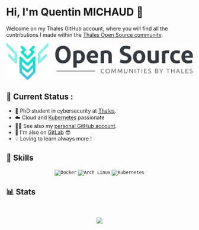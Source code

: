 # Hi, I'm Quentin MICHAUD 👋

Welcome on my Thales GitHub account, where you will find all the contributions I made within the [Thales Open Source community](https://github.com/ThalesGroup). 

![Thales OSS Banner](./media/Thales_OSS_Banner_2023.png)
## 📡 Current Status :

- 💼 PhD student in cybersecurity at [Thales](https://www.thalesgroup.com/en).
- ☁️ Cloud and [Kubernetes](https://kubernetes.io/) passionate
- 🧑‍💻 See also my [personal GitHub account](https://github.com/mh4ckt3mh4ckt1c4s/).
- 🦊 I'm also on [GitLab](https://gitlab.com/mh4ckt3mh4ckt1c4s) 😎
- 💡 Loving to learn always more !


## 🚀 Skills

<div align="center">
	<code><img width="100" src="https://user-images.githubusercontent.com/25181517/117207330-263ba280-adf4-11eb-9b97-0ac5b40bc3be.png" alt="Docker" title="Docker"/></code>
	<code><img width="100" src="https://user-images.githubusercontent.com/25181517/186884156-e63da389-f3e1-4dca-a6c1-d76e886ba22a.png" alt="Arch Linux" title="Arch Linux"/></code>
	<code><img width="100" src="https://user-images.githubusercontent.com/25181517/182534006-037f08b5-8e7b-4e5f-96b6-5d2a5558fa85.png" alt="Kubernetes" title="Kubernetes"/></code>
</div>

## 📊 Stats

</br>
<div align="center">
	
![](https://github-readme-stats.vercel.app/api?username=mh4ck-Thales&show_icons=true&theme=tokyonight&hide_border=true&locale=en&range=all_time)

</div>
